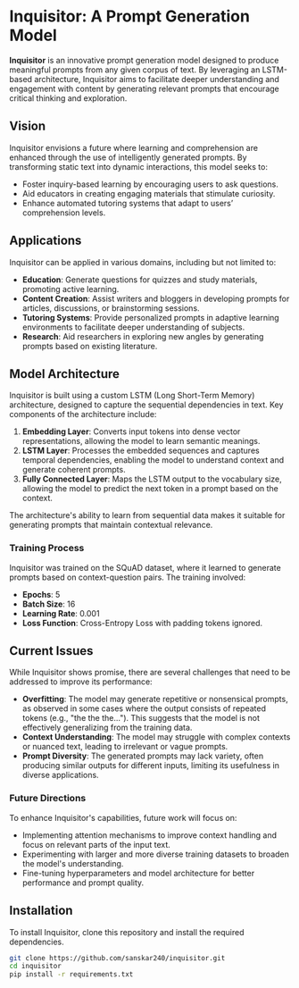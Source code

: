 # Inquisitor: A Prompt Generation Model

**Inquisitor** is an innovative prompt generation model designed to produce meaningful prompts from any given corpus of text. By leveraging an LSTM-based architecture, Inquisitor aims to facilitate deeper understanding and engagement with content by generating relevant prompts that encourage critical thinking and exploration.

## Vision

Inquisitor envisions a future where learning and comprehension are enhanced through the use of intelligently generated prompts. By transforming static text into dynamic interactions, this model seeks to:
- Foster inquiry-based learning by encouraging users to ask questions.
- Aid educators in creating engaging materials that stimulate curiosity.
- Enhance automated tutoring systems that adapt to users’ comprehension levels.

## Applications

Inquisitor can be applied in various domains, including but not limited to:
- **Education**: Generate questions for quizzes and study materials, promoting active learning.
- **Content Creation**: Assist writers and bloggers in developing prompts for articles, discussions, or brainstorming sessions.
- **Tutoring Systems**: Provide personalized prompts in adaptive learning environments to facilitate deeper understanding of subjects.
- **Research**: Aid researchers in exploring new angles by generating prompts based on existing literature.

## Model Architecture

Inquisitor is built using a custom LSTM (Long Short-Term Memory) architecture, designed to capture the sequential dependencies in text. Key components of the architecture include:

1. **Embedding Layer**: Converts input tokens into dense vector representations, allowing the model to learn semantic meanings.
2. **LSTM Layer**: Processes the embedded sequences and captures temporal dependencies, enabling the model to understand context and generate coherent prompts.
3. **Fully Connected Layer**: Maps the LSTM output to the vocabulary size, allowing the model to predict the next token in a prompt based on the context.

The architecture's ability to learn from sequential data makes it suitable for generating prompts that maintain contextual relevance.

### Training Process

Inquisitor was trained on the SQuAD dataset, where it learned to generate prompts based on context-question pairs. The training involved:
- **Epochs**: 5
- **Batch Size**: 16
- **Learning Rate**: 0.001
- **Loss Function**: Cross-Entropy Loss with padding tokens ignored.

## Current Issues

While Inquisitor shows promise, there are several challenges that need to be addressed to improve its performance:

- **Overfitting**: The model may generate repetitive or nonsensical prompts, as observed in some cases where the output consists of repeated tokens (e.g., "the the the..."). This suggests that the model is not effectively generalizing from the training data.
- **Context Understanding**: The model may struggle with complex contexts or nuanced text, leading to irrelevant or vague prompts.
- **Prompt Diversity**: The generated prompts may lack variety, often producing similar outputs for different inputs, limiting its usefulness in diverse applications.

### Future Directions
To enhance Inquisitor's capabilities, future work will focus on:
- Implementing attention mechanisms to improve context handling and focus on relevant parts of the input text.
- Experimenting with larger and more diverse training datasets to broaden the model's understanding.
- Fine-tuning hyperparameters and model architecture for better performance and prompt quality.

## Installation

To install Inquisitor, clone this repository and install the required dependencies.

```bash
git clone https://github.com/sanskar240/inquisitor.git
cd inquisitor
pip install -r requirements.txt
